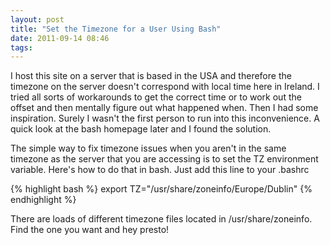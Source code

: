 ```yaml
---
layout: post
title: "Set the Timezone for a User Using Bash"
date: 2011-09-14 08:46
tags: 
---
```

I host this site on a server that is based in the USA and therefore the timezone on 
the server doesn't correspond with local time here in Ireland. I tried all sorts of
workarounds to get the correct time or to work out the offset and then mentally
figure out what happened when. Then I had some inspiration. Surely I wasn't the first
person to run into this inconvenience. A quick look at the bash homepage later and
I found the solution.

The simple way to fix timezone issues when you aren't in the same timezone as the
server that you are accessing is to set the TZ environment variable. Here's how
to do that in bash. Just add this line to your .bashrc

{% highlight bash %}
export TZ="/usr/share/zoneinfo/Europe/Dublin"
{% endhighlight %}

There are loads of different timezone files located in /usr/share/zoneinfo. Find the
one you want and hey presto!
